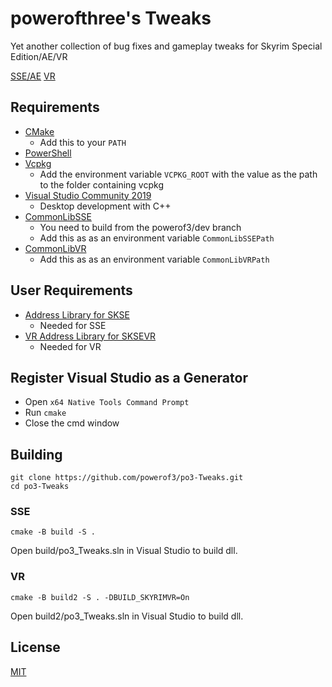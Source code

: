 # powerofthree's Tweaks

Yet another collection of bug fixes and gameplay tweaks for Skyrim Special Edition/AE/VR

[SSE/AE](https://www.nexusmods.com/skyrimspecialedition/mods/51073)
[VR](https://www.nexusmods.com/skyrimspecialedition/mods/59510)
## Requirements
* [CMake](https://cmake.org/)
	* Add this to your `PATH`
* [PowerShell](https://github.com/PowerShell/PowerShell/releases/latest)
* [Vcpkg](https://github.com/microsoft/vcpkg)
	* Add the environment variable `VCPKG_ROOT` with the value as the path to the folder containing vcpkg
* [Visual Studio Community 2019](https://visualstudio.microsoft.com/)
	* Desktop development with C++
* [CommonLibSSE](https://github.com/powerof3/CommonLibSSE/tree/dev)
	* You need to build from the powerof3/dev branch
	* Add this as as an environment variable `CommonLibSSEPath`
* [CommonLibVR](https://github.com/alandtse/CommonLibVR/tree/vr)
	* Add this as as an environment variable `CommonLibVRPath`

## User Requirements
* [Address Library for SKSE](https://www.nexusmods.com/skyrimspecialedition/mods/32444)
	* Needed for SSE
* [VR Address Library for SKSEVR](https://www.nexusmods.com/skyrimspecialedition/mods/58101)
	* Needed for VR

## Register Visual Studio as a Generator
* Open `x64 Native Tools Command Prompt`
* Run `cmake`
* Close the cmd window

## Building
```
git clone https://github.com/powerof3/po3-Tweaks.git
cd po3-Tweaks
```
### SSE
```
cmake -B build -S .
```
Open build/po3_Tweaks.sln in Visual Studio to build dll.
### VR
```
cmake -B build2 -S . -DBUILD_SKYRIMVR=On
```
Open build2/po3_Tweaks.sln in Visual Studio to build dll.


## License
[MIT](LICENSE)
